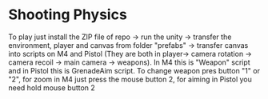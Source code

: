 # Shooting Physics
 
To play just install the ZIP file of repo -> run the unity -> transfer the environment, player and canvas from folder "prefabs" -> transfer canvas into scripts on M4 and Pistol (They are both in player-> camera rotation -> camera recoil -> main camera -> weapons). In M4 this is "Weapon" script and in Pistol this is GrenadeAim script.
To change weapon pres button "1" or "2", for zoom in M4 just press the mouse button 2, for aiming in Pistol you need hold mouse button 2
